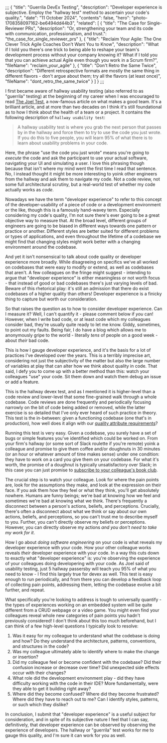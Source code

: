 ;;;
{
	"title": "Guerrila DevEx Testing",
	"description": "Developer experience is subjective. Employ the "hallway test" method to ascertain your code's quality.",
	"date": "11 October 2024",
	"contents": false,
	"hero": "photo-1708358097162-be6494dd44b3",
    "related": [
		{ "title": "The Case for Single-Reviewer PRs", "description": "Or, strengthening your team and its code with communication, professionalism, and trust.": "the_case_for_single_reviewer_prs" },
		{ "title": "Reclaim Your Agile: The One Clever Trick Agile Coaches Don't Want You to Know", "description": "What if I told you there's one trick to being able to reshape your team's development process without your company knowing it? What if I told you that you can achieve actual Agile even though you work in a Scrum firm?", "fileName": "reclaim_your_agile" },
		{ "title": "Don't Retro the Same Twice", "description": "Different retrospective formats are mostly the same thing in different flavors - don't argue about them; try all the flavors (at least once)", "fileName": "dont_retro_the_same_twice" }
    ]
}
;;;

I first became aware of hallway usability testing (also referred to as "guerrila" testing) at the beginning of my career when I was encouraged to read [The Joel Test](https://www.joelonsoftware.com/2000/08/09/the-joel-test-12-steps-to-better-code/), a now-famous article on what makes a good team. It's a brilliant article, and at more than two decades on I think it's still foundational as to how I think about the health of a team or a project. It contains the following description of `hallway usability test`:

> A hallway usability test is where you grab the next person that passes by in the hallway and force them to try to use the code you just wrote. If you do this to five people, you will learn 95% of what there is to learn about usability problems in your code.

Here, the phrase "use the code you just wrote" means you're going to _execute_ the code and ask the participant to use your actual software, navigating your UI and simulating a user. I love this phrasing though because that isn't where my mind went the first time I read that sentence. No, I instead thought it might be more interesting to yoink other engineers from the hallway and ask them to navigate my code. Not a code review, not some full architectural scrutiny, but a real-world test of whether my code actually works as _code_.

Nowadays we have the term "developer experience" to refer to this concept of the developer-usability of a piece of code or a development environment or the like, though this is a famously hand-wavey term. Especially considering my code's quality, I'm not sure there's ever going to be a great objective way to measure that. At the broad level, different groups of engineers are going to be biased in different ways towards one pattern or practice or another. Different styles are better suited for different problems or types of applications, and even throughout the lifetime of a codebase we might find that changing styles might work better with a changing environment around the codebase.

And yet it isn't nonsensical to talk about code quality or developer experience more broadly. While disagreeing on specifics we've all worked on codebases that were easy to modify or extend, as well as codebases that aren't. A few colleagues on the fringe might suggest - intending to argue that "developer experience" is either meaningless or not worth focus - that instead of good or bad codebases there's just varying levels of bad. Beware of this rhetorical play: it's still an admission that there do exist codebases of a higher quality than others! Developer experience is a finicky thing to capture but worth our consideration.

So that raises the question as to how to consider developer experience. Can I measure it? Well, I can't quantify it - please comment below if _you_ can! However, when I write bad code, or at least code which my colleagues consider bad, they're usually quite ready to let me know. Giddy, sometimes, to point out my faults. Being fair, I do have a blog which allows me to anonymously gripe to the world - literally _tens_ of people on a good week - about _their_ bad code.

This is how I gauge developer experience, and it's the basis for a lot of practices I've developed over the years. This is a terribly imprecise art, considering not just the subjectivity of the matter but also the large number of variables at play that can alter how we think about quality in code. That said, I defy you to come up with a better method than this: watch your colleagues "use" your code. Sit them down and watch them debug an issue or add a feature.

This is the hallway devex test, and as I mentioned it is higher-level than a code review and lower-level that some fine-grained walk through a whole codebase. Code reviews are done frequently and periodically focusing narrowly on the bit of code being added or removed, while the latter exercise is so detailed that I've only ever heard of such practice in theory. This test is the in-between: given a functioning codebase (one that's in production), how well does it align with our [quality attribute requirements](https://www.infoq.com/articles/avoid-architecture-pitfalls/)?

Running this test is very easy. Given a codebase, you surely have a set of bugs or simple features you've identified which could be worked on. From your firm's hallway (or some sort of Slack roulette if you're remote) yoink a colleague and promise to give them coffee and/or doughnuts in 30 minutes (or an hour or whatever amount of time makes sense) under one condition: they have to work on a card you give them on your codebase. For what it's worth, the promise of a doughnut is typically unsatisfactory over Slack; in this case you can just promise to [subscribe to your colleague's book club](https://buttondown.com/ianwold).

The crucial step is to watch your colleague. Look for where the pain points are, look for the assumptions they make, and look at the expression on their face. If you ask them how they feel or what they think, you'll get absolutely nowhere. Humans are funny beings; we're bad at knowing how we feel and sometimes we're bad at knowing what we think. There's frequently a disconnect between a person's actions, beliefs, and perceptions. Crucially, there's often a disconnect about what we think or say about our own actions, beliefs, and perceptions, so you can't trust me to describe myself to you. Further, you can't directly observe my beliefs or perceptions. However, you can directly observe my actions _and you don't need to take my work for it_.

How I go about _doing software engineering_ on your code is what reveals my developer experience with your code. How your other colleague works reveals _their_ developer experience with your code. In a way this cuts down to exactly what "developer experience" is: you're observing the experience of your colleagues doing developering with your code. As Joel said of usability testing, just 5 hallway passersby will teach you 95% of what you need to know - I find this largely true for devex as well. This test is easy enough to run periodically, and from there you can develop a feedback loop of collecting pain points, addressing them, letting the codebase evolve a bit further, and repeat.

What specifically you're looking to address is tough to universally quantify - the types of experiences working on an embedded system will be quite different from a CRUD webpage or a video game. You might even find your colleagues reveal whole new categories of pain points you hadn't previously considered! I don't think about this too much beforehand, but I can think of a few high-level questions I typically look to resolve:

1. Was it easy for my colleague to understand what the codebase is doing and how? Do they understand the architecture, patterns, conventions, and structures in the code?
2. Was my colleague ultimately able to identify where to make the change or insertion?
3. Did my colleague feel or become confident with the codebase? Did their confusion increase or decrease over time? Did unexpected side effects occur with their changes?
4. What role did the development environment play - did they have difficulty working with the code in their IDE? More fundamentally, were they able to get it building right away?
5. Where did they become confused? Where did they become frustrated? Where did they have to reach out to me? Can I identify styles, patterns, or such which they dislike?

In conclusion, I submit that "developer experience" is a useful subject for consideration, and in spite of its subjective nature I feel that I can say, definitively, that developer experience can be observed by observing the experience of developers. The hallway or "guerrila" test works for me to gauge this quality, and I'm sure it can work for you as well.